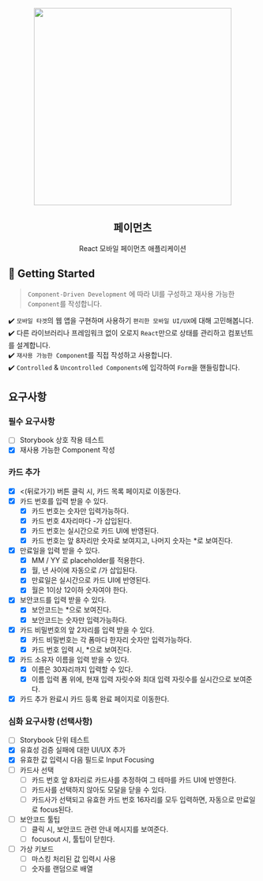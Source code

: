 <p align="middle" >
  <img src="https://techcourse-storage.s3.ap-northeast-2.amazonaws.com/0fefce79602043a9b3281ee1dd8f4be6" width="400">
</p>
<h2 align="middle">페이먼츠</h2>
<p align="middle">React 모바일 페이먼츠 애플리케이션</p>
</p>

## 🚀 Getting Started

> `Component-Driven Development` 에 따라 UI를 구성하고 재사용 가능한 `Component`를 작성합니다.

✔️ `모바일 타겟`의 웹 앱을 구현하며 사용하기 `편리한 모바일 UI/UX`에 대해 고민해봅니다.  
✔️ 다른 라이브러리나 프레임워크 없이 오로지 `React`만으로 상태를 관리하고 컴포넌트를 설계합니다.  
✔️ `재사용 가능한 Component`를 직접 작성하고 사용합니다.  
✔️ `Controlled` & `Uncontrolled Components`에 입각하여 `Form`을 핸들링합니다.

## 요구사항

### 필수 요구사항

- [ ] Storybook 상호 작용 테스트
- [X] 재사용 가능한 Component 작성

### 카드 추가

- [X] <(뒤로가기) 버튼 클릭 시, 카드 목록 페이지로 이동한다.
- [X] 카드 번호를 입력 받을 수 있다.
    - [X] 카드 번호는 숫자만 입력가능하다.
    - [X] 카드 번호 4자리마다 -가 삽입된다.
    - [X] 카드 번호는 실시간으로 카드 UI에 반영된다.
    - [X] 카드 번호는 앞 8자리만 숫자로 보여지고, 나머지 숫자는 *로 보여진다.
- [X] 만료일을 입력 받을 수 있다.
    - [X] MM / YY 로 placeholder를 적용한다.
    - [X] 월, 년 사이에 자동으로 /가 삽입된다.
    - [X] 만료일은 실시간으로 카드 UI에 반영된다.
    - [X] 월은 1이상 12이하 숫자여야 한다.
- [X] 보안코드를 입력 받을 수 있다.
    - [X] 보안코드는 *으로 보여진다.
    - [X] 보안코드는 숫자만 입력가능하다.
- [X] 카드 비밀번호의 앞 2자리를 입력 받을 수 있다.
    - [X] 카드 비밀번호는 각 폼마다 한자리 숫자만 입력가능하다.
    - [X] 카드 번호 입력 시, *으로 보여진다.
- [X] 카드 소유자 이름을 입력 받을 수 있다.
    - [X] 이름은 30자리까지 입력할 수 있다.
    - [X] 이름 입력 폼 위에, 현재 입력 자릿수와 최대 입력 자릿수를 실시간으로 보여준다.
- [X] 카드 추가 완료시 카드 등록 완료 페이지로 이동한다.

### 심화 요구사항 (선택사항)

- [ ] Storybook 단위 테스트
- [X] 유효성 검증 실패에 대한 UI/UX 추가
- [X] 유효한 값 입력시 다음 필드로 Input Focusing
- [ ] 카드사 선택
    - [ ] 카드 번호 앞 8자리로 카드사를 추정하여 그 테마를 카드 UI에 반영한다.
    - [ ] 카드사를 선택하지 않아도 모달을 닫을 수 있다.
    - [ ] 카드사가 선택되고 유효한 카드 번호 16자리를 모두 입력하면, 자동으로 만료일로 focus된다.
- [ ] 보안코드 툴팁
    - [ ] 클릭 시, 보안코드 관련 안내 메시지를 보여준다.
    - [ ] focusout 시, 툴팁이 닫힌다.
- [ ] 가상 키보드
    - [ ] 마스킹 처리된 값 입력시 사용
    - [ ] 숫자를 랜덤으로 배열
